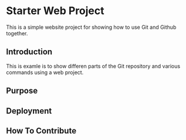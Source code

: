 # Starter Web Project

This is a simple website project for showing how to use Git and Github together.

## Introduction

This is examle is to show differen parts of the Git repository and various commands using a web project.

## Purpose

## Deployment 

## How To Contribute
